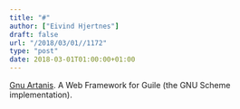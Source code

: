 ```yaml
---
title: "#"
author: ["Eivind Hjertnes"]
draft: false
url: "/2018/03/01//1172"
type: "post"
date: 2018-03-01T01:00:00+01:00
---
```


[Gnu
Artanis](https://www.gnu.org/software/artanis/manual/manual.html). A Web Framework for Guile (the GNU Scheme implementation).
